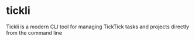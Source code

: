 # tickli

Tickli is a modern CLI tool for managing TickTick tasks and projects directly from the command line

